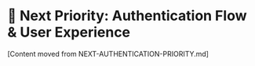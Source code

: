 # 🔐 Next Priority: Authentication Flow & User Experience

[Content moved from NEXT-AUTHENTICATION-PRIORITY.md]

